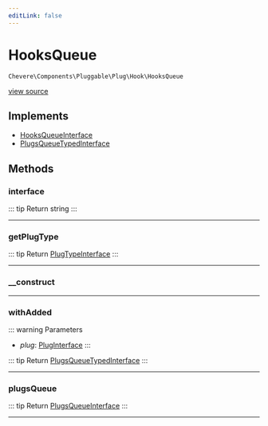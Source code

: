 ```yaml
---
editLink: false
---
```


# HooksQueue

`Chevere\Components\Pluggable\Plug\Hook\HooksQueue`

[view source](https://github.com/chevere/chevere/blob/main/src/Chevere/Components/Pluggable/Plug/Hook/HooksQueue.php)

## Implements

- [HooksQueueInterface](../../../../Interfaces/Pluggable/Plug/Hook/HooksQueueInterface.md)
- [PlugsQueueTypedInterface](../../../../Interfaces/Pluggable/PlugsQueueTypedInterface.md)

## Methods

### interface

::: tip Return
string
:::

---

### getPlugType

::: tip Return
[PlugTypeInterface](../../../../Interfaces/Pluggable/PlugTypeInterface.md)
:::

---

### __construct

---

### withAdded

::: warning Parameters
- *plug*: [PlugInterface](../../../../Interfaces/Pluggable/PlugInterface.md)
:::

::: tip Return
[PlugsQueueTypedInterface](../../../../Interfaces/Pluggable/PlugsQueueTypedInterface.md)
:::

---

### plugsQueue

::: tip Return
[PlugsQueueInterface](../../../../Interfaces/Pluggable/PlugsQueueInterface.md)
:::

---
